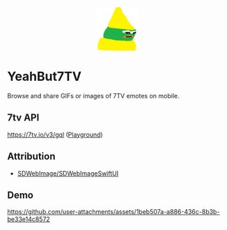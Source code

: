 <div align="center">
  <picture>
     <img width="100" alt="logo" src="./ios/YeahBut7TV/Assets.xcassets/AppIcon.appiconset/donk.png">
  </picture>
</div>

# YeahBut7TV

Browse and share GIFs or images of 7TV emotes on mobile.

## 7tv API

https://7tv.io/v3/gql ([Playground](https://7tv.io/v3/gql/playground))

## Attribution

- [SDWebImage/SDWebImageSwiftUI](https://github.com/SDWebImage/SDWebImageSwiftUI)

## Demo

https://github.com/user-attachments/assets/1beb507a-a886-436c-8b3b-be33e14c8572

